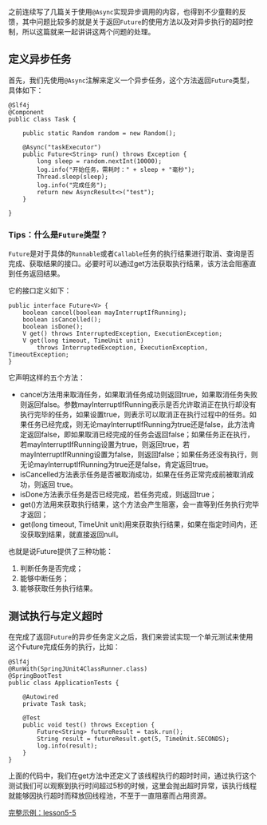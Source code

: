 之前连续写了几篇关于使用``@Async``实现异步调用的内容，也得到不少童鞋的反馈，其中问题比较多的就是关于返回``Future``的使用方法以及对异步执行的超时控制，所以这篇就来一起讲讲这两个问题的处理。

## 定义异步任务

首先，我们先使用``@Async``注解来定义一个异步任务，这个方法返回``Future``类型，具体如下：

```
@Slf4j
@Component
public class Task {

    public static Random random = new Random();

    @Async("taskExecutor")
    public Future<String> run() throws Exception {
        long sleep = random.nextInt(10000);
        log.info("开始任务，需耗时：" + sleep + "毫秒");
        Thread.sleep(sleep);
        log.info("完成任务");
        return new AsyncResult<>("test");
    }

}
```

### Tips：什么是``Future``类型？

``Future``是对于具体的``Runnable``或者``Callable``任务的执行结果进行取消、查询是否完成、获取结果的接口。必要时可以通过get方法获取执行结果，该方法会阻塞直到任务返回结果。

它的接口定义如下：

```
public interface Future<V> {
    boolean cancel(boolean mayInterruptIfRunning);
    boolean isCancelled();
    boolean isDone();
    V get() throws InterruptedException, ExecutionException;
    V get(long timeout, TimeUnit unit)
        throws InterruptedException, ExecutionException, TimeoutException;
}
```

它声明这样的五个方法：

* cancel方法用来取消任务，如果取消任务成功则返回true，如果取消任务失败则返回false。参数mayInterruptIfRunning表示是否允许取消正在执行却没有执行完毕的任务，如果设置true，则表示可以取消正在执行过程中的任务。如果任务已经完成，则无论mayInterruptIfRunning为true还是false，此方法肯定返回false，即如果取消已经完成的任务会返回false；如果任务正在执行，若mayInterruptIfRunning设置为true，则返回true，若mayInterruptIfRunning设置为false，则返回false；如果任务还没有执行，则无论mayInterruptIfRunning为true还是false，肯定返回true。
* isCancelled方法表示任务是否被取消成功，如果在任务正常完成前被取消成功，则返回 true。
* isDone方法表示任务是否已经完成，若任务完成，则返回true；
* get()方法用来获取执行结果，这个方法会产生阻塞，会一直等到任务执行完毕才返回；
* get(long timeout, TimeUnit unit)用来获取执行结果，如果在指定时间内，还没获取到结果，就直接返回null。

也就是说Future提供了三种功能： 

1. 判断任务是否完成；
2. 能够中断任务；
3. 能够获取任务执行结果。

## 测试执行与定义超时

在完成了返回``Future``的异步任务定义之后，我们来尝试实现一个单元测试来使用这个Future完成任务的执行，比如：

```
@Slf4j
@RunWith(SpringJUnit4ClassRunner.class)
@SpringBootTest
public class ApplicationTests {

    @Autowired
    private Task task;

    @Test
    public void test() throws Exception {
        Future<String> futureResult = task.run();
        String result = futureResult.get(5, TimeUnit.SECONDS);
        log.info(result);
    }
}
```

上面的代码中，我们在get方法中还定义了该线程执行的超时时间，通过执行这个测试我们可以观察到执行时间超过5秒的时候，这里会抛出超时异常，该执行线程就能够因执行超时而释放回线程池，不至于一直阻塞而占用资源。

[完整示例：lesson5-5](https://github.com/codeyoyo/spring-boot-learn/tree/master/springboot/lesson5-5)